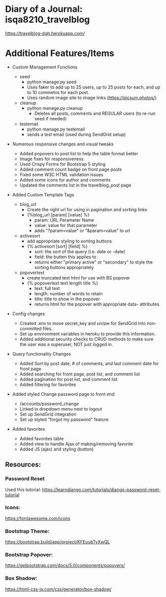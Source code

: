# Diary of a Journal: isqa8210_travelblog
https://travelblog-dgh.herokuapp.com/

# Additional Features/Items

- Custom Management Functions
  - seed
    - python manage.py seed
    - Uses faker to add up to 25 users, up to 25 posts for each, and up to 10 commetns for each post.
    - Uses random image site to image links (https://picsum.photos/)
  - cleanup
     - python manage.py cleanup
          - Deletes all posts, comments and REGULAR users (to re-run seed if needed)
  - testemail
      - python manage.py testemail
      - sends a test email (used during SendGrid setup)


- Numerous responsive changes and visual tweaks
    - Added popovers to post list to help the table format better
    - Image fixes for responsiveness
    - Used Crispy Forms for Bootstrap 5 styling
    - Added comment count badge on front page posts
    - Fixed some W3C HTML validation issues
    - Added some icons for author and comments
    - Updated the comments list in the travelblog_post page


- Added Custom Template Tags
    - blog_url
        - Create the right url for using in pagination and sorting links
        - {%blog_url [param] [value] %}
          - param: URL Parameter Name
          - value: value for that parameter
          - adds "?param=value" or "&param=value" to url
    - activesort
        - add appropriate styling to sorting buttons
        - {% activesort [sort] [field] %}
          - sort: the sort of the query (i.e. date or -date)
          - field: the butten this applies to
          - returns either "primary active" or "secondary" to style the sorting buttons appropriately
    - popovertext
        - create truncated text html for use with BS popover
        - {% popovertext text length title %}
          - text: full text
          - length: number of words to retain
          - title: title to show in the popover
          - returns html for the popover with appropriate data- attributes.
      

- Config changes
    - Created .env to move secret_key and un/pw for SendGrid into non-committed files.  
    - Set up environment variables in heroku to provide this information.
    - Added additional security checks to CRUD methods to make sure the user was a superuser, NOT just logged in.
  

- Query functionality Changes
    - Added Sort by post date, # of comments, and last comment date for front page
    - Added searching for front page, post list, and comment list
    - Added pagination for post list, and comment list
    - Added filtering for favorites 
  

- Added styled Change password page to front end
    - /accounts/password_change
    - Linked in dropdown menu next to logout
    - Set up SendGrid integration
    - Set up styled "forgot my password" feature
  

- Added favorites
  - Added favorites table
  - Added view to handle Ajax of making/removing favorite
  - Added JS (ajax) and styling (button)


## Resources:
### Password Reset
Used this tutorial: https://learndjango.com/tutorials/django-password-reset-tutorial

### Icons:
https://fontawesome.com/icons

### Bootstrap Theme:
https://bootstrap.build/app/project/KFEuubTyXwQL

### Bootstrap Popover:
https://getbootstrap.com/docs/5.0/components/popovers/ 

### Box Shadow:
https://html-css-js.com/css/generator/box-shadow/

